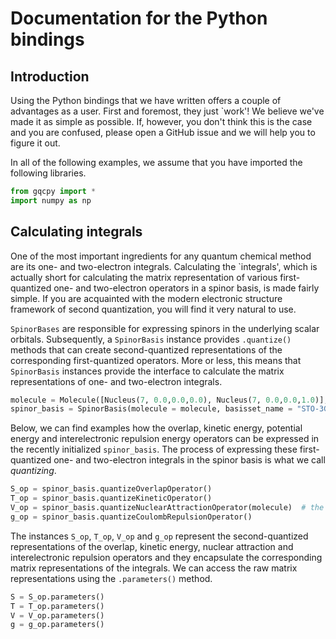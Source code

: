 # Documentation for the Python bindings

## Introduction

Using the Python bindings that we have written offers a couple of advantages as a user. First and foremost, they just `work'! We believe we've made it as simple as possible. If, however, you don't think this is the case and you are confused, please open a GitHub issue and we will help you to figure it out.

In all of the following examples, we assume that you have imported the following libraries.

```python
from gqcpy import *
import numpy as np
```


## Calculating integrals

One of the most important ingredients for any quantum chemical method are its one- and two-electron integrals. Calculating the `integrals', which is actually short for calculating the matrix representation of various first-quantized one- and two-electron operators in a spinor basis, is made fairly simple. If you are acquainted with the modern electronic structure framework of second quantization, you will find it very natural to use.

`SpinorBases` are responsible for expressing spinors in the underlying scalar orbitals. Subsequently, a `SpinorBasis` instance provides `.quantize()` methods that can create second-quantized representations of the corresponding first-quantized operators. More or less, this means that `SpinorBasis` instances provide the interface to calculate the matrix representations of one- and two-electron integrals.

```python
molecule = Molecule([Nucleus(7, 0.0,0.0,0.0), Nucleus(7, 0.0,0.0,1.0)], 0)  # N2 with an internuclear distance of 1 bohr
spinor_basis = SpinorBasis(molecule = molecule, basisset_name = "STO-3G")
```

Below, we can find examples how the overlap, kinetic energy, potential energy and interelectronic repulsion energy operators can be expressed in the recently initialized `spinor_basis`. The process of expressing these first-quantized one- and two-electron integrals in the spinor basis is what we call _quantizing_.

```python
S_op = spinor_basis.quantizeOverlapOperator()
T_op = spinor_basis.quantizeKineticOperator()
V_op = spinor_basis.quantizeNuclearAttractionOperator(molecule)  # the nuclear attraction operator is defined with respect to the nuclear framework
g_op = spinor_basis.quantizeCoulombRepulsionOperator()
```

The instances `S_op`, `T_op`, `V_op` and `g_op` represent the second-quantized representations of the overlap, kinetic energy, nuclear attraction and interelectronic repulsion operators and they encapsulate the corresponding matrix representations of the integrals. We can access the raw matrix representations using the `.parameters()` method.

```python
S = S_op.parameters()
T = T_op.parameters()
V = V_op.parameters()
g = g_op.parameters()
```
